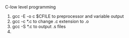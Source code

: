 C-low level programming
1. gcc -E -o c $CFILE to preprocessor and variable output
2. gcc -c *.c to change .c extension to .o
3. gcc -S *.c to output .s files
4.